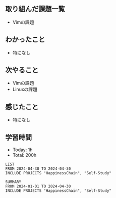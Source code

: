 ## 取り組んだ課題一覧
- Vimの課題
## わかったこと
- 特になし
## 次やること
- Vimの課題
- Linuxの課題
## 感じたこと
- 特になし
## 学習時間
- Today: 1h
- Total: 200h

```toggl
LIST
FROM 2024-04-30 TO 2024-04-30
INCLUDE PROJECTS "HappinessChain", "Self-Study"
```
```toggl
SUMMARY
FROM 2024-01-01 TO 2024-04-30
INCLUDE PROJECTS "HappinessChain", "Self-Study"
```
